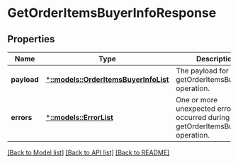 # GetOrderItemsBuyerInfoResponse

## Properties
Name | Type | Description | Notes
------------ | ------------- | ------------- | -------------
**payload** | [***::models::OrderItemsBuyerInfoList**](OrderItemsBuyerInfoList.md) | The payload for the getOrderItemsBuyerInfo operation. | [optional] [default to null]
**errors** | [***::models::ErrorList**](ErrorList.md) | One or more unexpected errors occurred during the getOrderItemsBuyerInfo operation. | [optional] [default to null]

[[Back to Model list]](../README.md#documentation-for-models) [[Back to API list]](../README.md#documentation-for-api-endpoints) [[Back to README]](../README.md)



